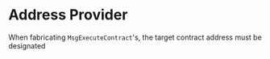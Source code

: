 # Address Provider

When fabricating `MsgExecuteContract`'s, the target contract address must be designated